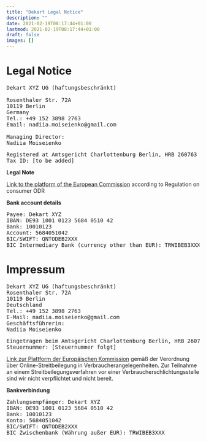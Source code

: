 ```yaml
---
title: "Dekart Legal Notice"
description: ""
date: 2021-02-19T08:17:44+01:00
lastmod: 2021-02-19T08:17:44+01:00
draft: false
images: []
---
```


# Legal Notice

<pre>
Dekart XYZ UG (haftungsbeschränkt)

Rosenthaler Str. 72A
10119 Berlin
Germany
Tel.: +49 152 3898 2763
Email: nadiia.moiseienko@gmail.com

Managing Director:
Nadiia Moiseienko
</pre>

<pre>
Registered at Amtsgericht Charlottenburg Berlin, HRB 260763 B
Tax ID: [to be added]
</pre>

**Legal Note**

<a href="https://ec.europa.eu/consumers/odr/">Link to the platform of the European Commission</a> according to Regulation on consumer ODR


**Bank account details**

<pre>
Payee: Dekart XYZ
IBAN: DE93 1001 0123 5684 0510 42
Bank: 10010123
Account: 5684051042
BIC/SWIFT: QNTODEB2XXX
BIC Intermediary Bank (currency other than EUR): TRWIBEB3XXX
</pre>

# Impressum
<pre>
Dekart XYZ UG (haftungsbeschränkt)
Rosenthaler Str. 72A
10119 Berlin
Deutschland
Tel.: +49 152 3898 2763
E-Mail: nadiia.moiseienko@gmail.com
Geschäftsführerin:
Nadiia Moiseienko
</pre>

<pre>
Eingetragen beim Amtsgericht Charlottenburg Berlin, HRB 260763 B
Steuernummer: [Steuernummer folgt]
</pre>

<a href="https://ec.europa.eu/consumers/odr/">Link zur Plattform der Europäischen Kommission</a> gemäß der Verordnung über Online-Streitbeilegung in Verbraucherangelegenheiten. Zur Teilnahme an einem Streitbeilegungsverfahren vor einer Verbraucherschlichtungsstelle sind wir nicht verpflichtet und nicht bereit.

**Bankverbindung**

<pre>
Zahlungsempfänger: Dekart XYZ
IBAN: DE93 1001 0123 5684 0510 42
Bank: 10010123
Konto: 5684051042
BIC/SWIFT: QNTODEB2XXX
BIC Zwischenbank (Währung außer EUR): TRWIBEB3XXX
</pre>

